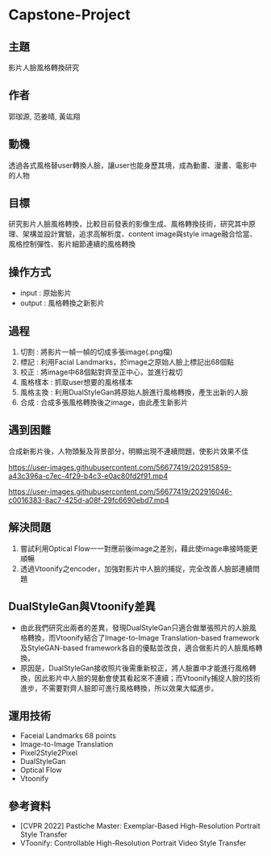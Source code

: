 # Capstone-Project
## 主題
影片人臉風格轉換研究

## 作者
郭珈源, 范姜晴, 黃竑翔 

## 動機
透過各式風格替user轉換人臉，讓user也能身歷其境，成為動畫、漫畫、電影中的人物

## 目標
研究影片人臉風格轉換，比較目前發表的影像生成、風格轉換技術，研究其中原理、架構並設計實驗，追求高解析度、content image與style image融合恰當、風格控制彈性、影片細節連續的風格轉換

## 操作方式
- input : 原始影片 
- output : 風格轉換之新影片 

## 過程 
1. 切割 : 將影片一幀一幀的切成多張image(.png檔)
2. 標記 : 利用Facial Landmarks，於image之原始人臉上標記出68個點
3. 校正 : 將image中68個點對齊至正中心，並進行裁切
4. 風格樣本 : 抓取user想要的風格樣本
5. 風格主換 : 利用DualStyleGan將原始人臉進行風格轉換，產生出新的人臉
6. 合成 : 合成多張風格轉換後之image，由此產生新影片

## 遇到困難
合成新影片後，人物頭髮及背景部分，明顯出現不連續問題，使影片效果不佳

https://user-images.githubusercontent.com/56677419/202915859-a43c396a-c7ec-4f29-b4c3-e0ac80fd2f91.mp4

https://user-images.githubusercontent.com/56677419/202916046-c0016383-8ac7-425d-a08f-29fc6690ebd7.mp4

## 解決問題
1. 嘗試利用Optical Flow一一對應前後image之差別，藉此使image串接時能更順暢
2. 透過Vtoonify之encoder，加強對影片中人臉的捕捉，完全改善人臉部連續問題

## DualStyleGan與Vtoonify差異
- 由此我們研究出兩者的差異，發現DualStyleGan只適合做單張照片的人臉風格轉換，而Vtoonify結合了Image-to-Image Translation-based framework及StyleGAN-based framework各自的優點並改良，適合做影片的人臉風格轉換。
- 原因是，DualStyleGan接收照片後需重新校正，將人臉置中才能進行風格轉換，因此影片中人臉的晃動會使其看起來不連續；而Vtoonify捕捉人臉的技術進步，不需要對齊人臉即可進行風格轉換，所以效果大幅進步。


## 運用技術
- Faceial Landmarks 68 points
- Image-to-Image Translation
- Pixel2Style2Pixel
- DualStyleGan
- Optical Flow
- Vtoonify

## 參考資料
- [CVPR 2022] Pastiche Master: Exemplar-Based High-Resolution Portrait Style Transfer
- VToonify: Controllable High-Resolution Portrait Video Style Transfer
